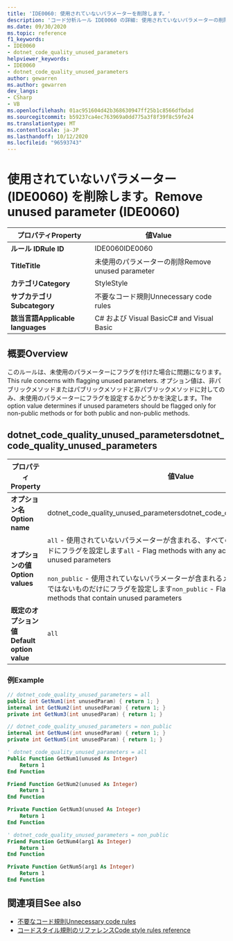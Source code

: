 ```yaml
---
title: 'IDE0060: 使用されていないパラメーターを削除します。'
description: 'コード分析ルール IDE0060 の詳細: 使用されていないパラメーターの削除'
ms.date: 09/30/2020
ms.topic: reference
f1_keywords:
- IDE0060
- dotnet_code_quality_unused_parameters
helpviewer_keywords:
- IDE0060
- dotnet_code_quality_unused_parameters
author: gewarren
ms.author: gewarren
dev_langs:
- CSharp
- VB
ms.openlocfilehash: 01ac951604d42b368630947ff25b1c8566dfbdad
ms.sourcegitcommit: b59237ca4ec763969a0dd775a3f8f39f8c59fe24
ms.translationtype: MT
ms.contentlocale: ja-JP
ms.lasthandoff: 10/12/2020
ms.locfileid: "96593743"
---
```

# <a name="remove-unused-parameter-ide0060"></a><span data-ttu-id="77352-103">使用されていないパラメーター (IDE0060) を削除します。</span><span class="sxs-lookup"><span data-stu-id="77352-103">Remove unused parameter (IDE0060)</span></span>

|<span data-ttu-id="77352-104">プロパティ</span><span class="sxs-lookup"><span data-stu-id="77352-104">Property</span></span>|<span data-ttu-id="77352-105">値</span><span class="sxs-lookup"><span data-stu-id="77352-105">Value</span></span>|
|-|-|
| <span data-ttu-id="77352-106">**ルール ID**</span><span class="sxs-lookup"><span data-stu-id="77352-106">**Rule ID**</span></span> | <span data-ttu-id="77352-107">IDE0060</span><span class="sxs-lookup"><span data-stu-id="77352-107">IDE0060</span></span> |
| <span data-ttu-id="77352-108">**Title**</span><span class="sxs-lookup"><span data-stu-id="77352-108">**Title**</span></span> | <span data-ttu-id="77352-109">未使用のパラメーターの削除</span><span class="sxs-lookup"><span data-stu-id="77352-109">Remove unused parameter</span></span> |
| <span data-ttu-id="77352-110">**カテゴリ**</span><span class="sxs-lookup"><span data-stu-id="77352-110">**Category**</span></span> | <span data-ttu-id="77352-111">Style</span><span class="sxs-lookup"><span data-stu-id="77352-111">Style</span></span> |
| <span data-ttu-id="77352-112">**サブカテゴリ**</span><span class="sxs-lookup"><span data-stu-id="77352-112">**Subcategory**</span></span> | <span data-ttu-id="77352-113">不要なコード規則</span><span class="sxs-lookup"><span data-stu-id="77352-113">Unnecessary code rules</span></span> |
| <span data-ttu-id="77352-114">**該当言語**</span><span class="sxs-lookup"><span data-stu-id="77352-114">**Applicable languages**</span></span> | <span data-ttu-id="77352-115">C# および Visual Basic</span><span class="sxs-lookup"><span data-stu-id="77352-115">C# and Visual Basic</span></span> |

## <a name="overview"></a><span data-ttu-id="77352-116">概要</span><span class="sxs-lookup"><span data-stu-id="77352-116">Overview</span></span>

<span data-ttu-id="77352-117">このルールは、未使用のパラメーターにフラグを付けた場合に問題になります。</span><span class="sxs-lookup"><span data-stu-id="77352-117">This rule concerns with flagging unused parameters.</span></span> <span data-ttu-id="77352-118">オプション値は、非パブリックメソッドまたはパブリックメソッドと非パブリックメソッドに対してのみ、未使用のパラメーターにフラグを設定するかどうかを決定します。</span><span class="sxs-lookup"><span data-stu-id="77352-118">The option value determines if unused parameters should be flagged only for non-public methods or for both public and non-public methods.</span></span>

## <a name="dotnet_code_quality_unused_parameters"></a><span data-ttu-id="77352-119">dotnet_code_quality_unused_parameters</span><span class="sxs-lookup"><span data-stu-id="77352-119">dotnet_code_quality_unused_parameters</span></span>

|<span data-ttu-id="77352-120">プロパティ</span><span class="sxs-lookup"><span data-stu-id="77352-120">Property</span></span>|<span data-ttu-id="77352-121">値</span><span class="sxs-lookup"><span data-stu-id="77352-121">Value</span></span>|
|-|-|
| <span data-ttu-id="77352-122">**オプション名**</span><span class="sxs-lookup"><span data-stu-id="77352-122">**Option name**</span></span> | <span data-ttu-id="77352-123">dotnet_code_quality_unused_parameters</span><span class="sxs-lookup"><span data-stu-id="77352-123">dotnet_code_quality_unused_parameters</span></span>
| <span data-ttu-id="77352-124">**オプションの値**</span><span class="sxs-lookup"><span data-stu-id="77352-124">**Option values**</span></span> | <span data-ttu-id="77352-125">`all` - 使用されていないパラメーターが含まれる、すべてのアクセシビリティのメソッドにフラグを設定します</span><span class="sxs-lookup"><span data-stu-id="77352-125">`all` - Flag methods with any accessibility that contain unused parameters</span></span><br /><br /><span data-ttu-id="77352-126">`non_public` - 使用されていないパラメーターが含まれるメソッドのうち、パブリックではないものだけにフラグを設定します</span><span class="sxs-lookup"><span data-stu-id="77352-126">`non_public` - Flag only non-public methods that contain unused parameters</span></span> |
| <span data-ttu-id="77352-127">**既定のオプション値**</span><span class="sxs-lookup"><span data-stu-id="77352-127">**Default option value**</span></span> | `all` |

### <a name="example"></a><span data-ttu-id="77352-128">例</span><span class="sxs-lookup"><span data-stu-id="77352-128">Example</span></span>

```csharp
// dotnet_code_quality_unused_parameters = all
public int GetNum1(int unusedParam) { return 1; }
internal int GetNum2(int unusedParam) { return 1; }
private int GetNum3(int unusedParam) { return 1; }

// dotnet_code_quality_unused_parameters = non_public
internal int GetNum4(int unusedParam) { return 1; }
private int GetNum5(int unusedParam) { return 1; }
```

```vb
' dotnet_code_quality_unused_parameters = all
Public Function GetNum1(unused As Integer)
    Return 1
End Function

Friend Function GetNum2(unused As Integer)
    Return 1
End Function

Private Function GetNum3(unused As Integer)
    Return 1
End Function

' dotnet_code_quality_unused_parameters = non_public
Friend Function GetNum4(arg1 As Integer)
    Return 1
End Function

Private Function GetNum5(arg1 As Integer)
    Return 1
End Function
```

## <a name="see-also"></a><span data-ttu-id="77352-129">関連項目</span><span class="sxs-lookup"><span data-stu-id="77352-129">See also</span></span>

- [<span data-ttu-id="77352-130">不要なコード規則</span><span class="sxs-lookup"><span data-stu-id="77352-130">Unnecessary code rules</span></span>](unnecessary-code-rules.md)
- [<span data-ttu-id="77352-131">コードスタイル規則のリファレンス</span><span class="sxs-lookup"><span data-stu-id="77352-131">Code style rules reference</span></span>](index.md)
